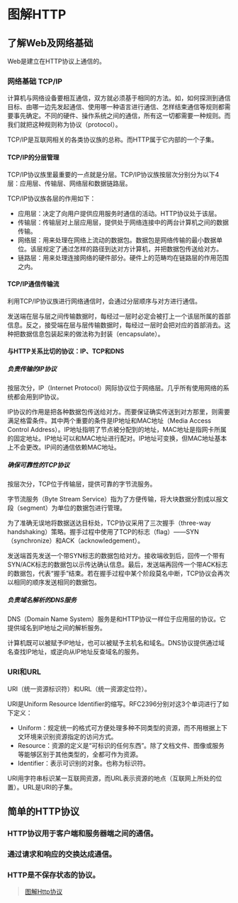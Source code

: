 # 图解HTTP

## 了解Web及网络基础

Web是建立在HTTP协议上通信的。

### 网络基础 TCP/IP

计算机与网络设备要相互通信，双方就必须基于相同的方法。如，如何探测到通信目标、由哪一边先发起通信、使用哪一种语言进行通信、怎样结束通信等规则都需要事先确定。不同的硬件、操作系统之间的通信，所有这一切都需要一种规则。而我们就把这种规则称为协议（protocol）。

TCP/IP是互联网相关的各类协议族的总称。而HTTP属于它内部的一个子集。

#### TCP/IP的分层管理

TCP/IP协议族里最重要的一点就是分层。TCP/IP协议族按层次分别分为以下4层：应用层、传输层、网络层和数据链路层。

TCP/IP协议族各层的作用如下：

* 应用层：决定了向用户提供应用服务时通信的活动。HTTP协议处于该层。
* 传输层：传输层对上层应用层，提供处于网络连接中的两台计算机之间的数据传输。
* 网络层：用来处理在网络上流动的数据包。数据包是网络传输的最小数据单位。该层规定了通过怎样的路径到达对方计算机，并把数据包传送给对方。
* 链路层：用来处理连接网络的硬件部分。硬件上的范畴均在链路层的作用范围之内。

#### TCP/IP通信传输流

利用TCP/IP协议族进行网络通信时，会通过分层顺序与对方进行通信。

发送端在层与层之间传输数据时，每经过一层时必定会被打上一个该层所属的首部信息。反之，接受端在层与层传输数据时，每经过一层时会把对应的首部消去。这种把数据信息包装起来的做法称为封装（encapsulate）。

#### 与HTTP关系比切的协议：IP、TCP和DNS

##### 负责传输的IP协议

按层次分，IP（Internet Protocol）网际协议位于网络层。几乎所有使用网络的系统都会用到IP协议。

IP协议的作用是把各种数据包传送给对方。而要保证确实传送到对方那里，则需要满足格雷条件。其中两个重要的条件是IP地址和MAC地址（Media Access Control Address）。IP地址指明了节点被分配到的地址，MAC地址是指网卡所属的固定地址。IP地址可以和MAC地址进行配对。IP地址可变换，但MAC地址基本上不会更改。IP间的通信依赖MAC地址。

##### 确保可靠性的TCP协议

按层次分，TCP位于传输层，提供可靠的字节流服务。

字节流服务（Byte Stream Service）指为了方便传输，将大块数据分割成以报文段（segment）为单位的数据包进行管理。

为了准确无误地将数据送达目标处，TCP协议采用了三次握手（three-way handshaking）策略。握手过程中使用了TCP的标志（flag）——SYN（synchronize）和ACK（acknowledgement）。

发送端首先发送一个带SYN标志的数据包给对方。接收端收到后，回传一个带有SYN/ACK标志的数据包以示传达确认信息。最后，发送端再回传一个带ACK标志的数据包，代表“握手”结束。若在握手过程中某个阶段莫名中断，TCP协议会再次以相同的顺序发送相同的数据包。

##### 负责域名解析的DNS服务

DNS（Domain Name System）服务是和HTTP协议一样位于应用层的协议。它提供域名到IP地址之间的解析服务。

计算机既可以被赋予IP地址，也可以被赋予主机名和域名。DNS协议提供通过域名查找IP地址，或逆向从IP地址反查域名的服务。

### URI和URL

URI（统一资源标识符）和URL（统一资源定位符）。

URI是Uniform Resource Identifier的缩写。RFC2396分别对这3个单词进行了如下定义：

* Uniform：规定统一的格式可方便处理多种不同类型的资源，而不用根据上下文环境来识别资源指定的访问方式。
* Resource：资源的定义是“可标识的任何东西”。除了文档文件、图像或服务等能够区别于其他类型的，全都可作为资源。
* Identifier：表示可识别的对象。也称为标识符。

URI用字符串标识某一互联网资源，而URL表示资源的地点（互联网上所处的位置）。URL是URI的子集。

## 简单的HTTP协议

### HTTP协议用于客户端和服务器端之间的通信。

### 通过请求和响应的交换达成通信。

### HTTP是不保存状态的协议。


> [图解Http协议](http://www.bysocket.com/?p=282)